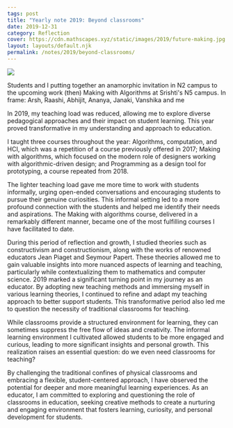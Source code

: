 ```yaml
---
tags: post
title: "Yearly note 2019: Beyond classrooms"
date: 2019-12-31
category: Reflection
cover: https://cdn.mathscapes.xyz/static/images/2019/future-making.jpg
layout: layouts/default.njk
permalink: /notes/2019/beyond-classrooms/
--- 
```

 
<img src="https://cdn.mathscapes.xyz/static/images/2019/future-making.jpg"/>

Students and I putting together an anamorphic invitation in N2 campus to the upcoming work (then) Making with Algorithms at Srishti's N5 campus. In frame: Arsh, Raashi, Abhijit, Ananya, Janaki, Vanshika and me

In 2019, my teaching load was reduced, allowing me to explore diverse pedagogical approaches and their impact on student learning. This year proved transformative in my understanding and approach to education.

I taught three courses throughout the year: Algorithms, computation, and HCI, which was a repetition of a course previously offered in 2017; Making with algorithms, which focused on the modern role of designers working with algorithmic-driven design; and Programming as a design tool for prototyping, a course repeated from 2018.

The lighter teaching load gave me more time to work with students informally, urging open-ended conversations and encouraging students to pursue their genuine curiosities. This informal setting led to a more profound connection with the students and helped me identify their needs and aspirations. The Making with algorithms course, delivered in a remarkably different manner, became one of the most fulfilling courses I have facilitated to date.

During this period of reflection and growth, I studied theories such as constructivism and constructionism, along with the works of renowned educators Jean Piaget and Seymour Papert. These theories allowed me to gain valuable insights into more nuanced aspects of learning and teaching, particularly while contextualizing them to mathematics and computer science. 2019 marked a significant turning point in my journey as an educator. By adopting new teaching methods and immersing myself in various learning theories, I continued to refine and adapt my teaching approach to better support students. This transformative period also led me to question the necessity of traditional classrooms for teaching.

While classrooms provide a structured environment for learning, they can sometimes suppress the free flow of ideas and creativity. The informal learning environment I cultivated allowed students to be more engaged and curious, leading to more significant insights and personal growth. This realization raises an essential question: do we even need classrooms for teaching?

By challenging the traditional confines of physical classrooms and embracing a flexible, student-centered approach, I have observed the potential for deeper and more meaningful learning experiences. As an educator, I am committed to exploring and questioning the role of classrooms in education, seeking creative methods to create a nurturing and engaging environment that fosters learning, curiosity, and personal development for students.